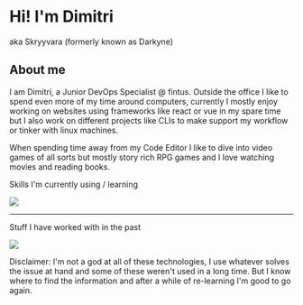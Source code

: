 <h1>Hi! I'm Dimitri</h1>
<p>aka Skryyvara (formerly known as Darkyne)</p>

<h2>About me</h2>

I am Dimitri, a Junior DevOps Specialist @ fintus. Outside the office I like to spend even more of my time around computers, currently I mostly enjoy working on websites using frameworks like react or vue in my spare time but I also work on different projects like CLIs to make support my workflow or tinker with linux machines.

When spending time away from my Code Editor I like to dive into video games of all sorts but mostly story rich RPG games and I love watching movies and reading books.

<p>Skills I'm currently using / learning</p>
<a href="https://skillicons.dev">
  <img src="https://skillicons.dev/icons?i=c,go,lua,bash,kubernetes,openshift,docker,ansible,jenkins,bsd,linux" />
</a>

---
<p>Stuff I have worked with in the past</p>
<a href="https://skillicons.dev">
  <img src="https://skillicons.dev/icons?i=html,css,js,ts,php,python,react,next,vue,laravel,postgres,mongodb,cs,c,cpp,go,lua,bash,powershell,kubernetes,openshift,docker,jenkins,bsd,linux,nginx,github,gitlab" />
</a>

<p>Disclaimer: I'm not a god at all of these technologies, I use whatever solves the issue at hand and some of these weren't used in a long time. But I know where to find the information and after a while of re-learning I'm good to go again.</p>
